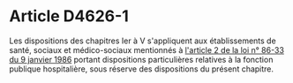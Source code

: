 # Article D4626-1

Les dispositions des chapitres Ier à V s'appliquent aux établissements de santé, sociaux et médico-sociaux mentionnés à [l'article 2 de la loi n° 86-33 du 9 janvier 1986][1] portant dispositions particulières relatives à la fonction publique hospitalière, sous réserve des dispositions du présent chapitre.

 [1]: /affichTexteArticle.do?cidTexte=JORFTEXT000000512459&idArticle=LEGIARTI000006695785&dateTexte=&categorieLien=cid